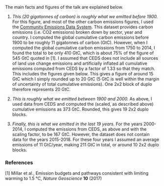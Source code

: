 The main facts and figures of the talk are explained below.

1. _This (20 gigatonnes of carbon) is roughly what we emitted before 1900._
For this figure, and most of the other carbon emissions figures, I used the [Community Emissions Data System](https://github.com/JGCRI/CEDS). This dataset provides carbon emissions (i.e. CO2 emissions) broken down by sector, year and country. I computed the global cumulative carbon emissions before 1900 to be roughly 11 gigatonnes of carbon (GtC). However, when I computed the global cumulative carbon emissions from 1750 to 2014, I found the total to be only 410 GtC, which is about 75% of the figure of 545 GtC quoted in [1]. I assumed that CEDS does not include all sources of land use change emissions and artificially inflated all cumulative emissions computed from CEDS by a factor of 1.33 so that they match. This includes the figures given below. This gives a figure of around 15 GtC which I simply rounded up to 20 GtC (5 GtC is well within the margin of uncertainty of total cumulative emissions). One 2x2 block of duplo therefore represents 20 GtC.

2. _This is roughly what we emitted between 1900 and 2000._
As above, I used data from CEDS and computed the (scaled, as described above) cumulative emissions as 373 GtC. Rounded, this gives 19 2x2 duplo blocks.

3. _Finally, this is what we emitted in the last 19 years._
For the years 2000-2014, I computed the emissions from CEDS, as above and with the scaling factor, to be 167 GtC. However, the dataset does not contain data for the years 2015-2018. For these four years I assumed an average emissions of 11 GtC/year, making 211 GtC in total, or around 10 2x2 duplo blocks.

### References
[1] Millar et al., Emission budgets and pathways consistent with limiting warming to 1.5 °C, _Nature Geoscience_ __10__ (2017)
